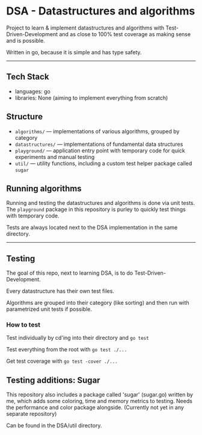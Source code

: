 # DSA - Datastructures and algorithms

Project to learn & implement datastructures and algorithms with Test-Driven-Development and as close to 100% test coverage as making sense and is possible.

Written in go, because it is simple and has type safety.

---

## Tech Stack

- languages: go
- libraries: None (aiming to implement everything from scratch)

## Structure

- `algorithms/` — implementations of various algorithms, grouped by category  
- `datastructures/` — implementations of fundamental data structures  
- `playground/` — application entry point with temporary code for quick experiments and manual testing  
- `util/` — utility functions, including a custom test helper package called `sugar`

## Running algorithms

Running and testing the datastructures and algorithms is done via unit tests.
The `playground` package in this repository is purley to quickly test things with temporary code.

Tests are always located next to the DSA implementation in the same directory.

---

## Testing

The goal of this repo, next to learning DSA, is to do Test-Driven-Development.

Every datastructure has their own test files.

Algorithms are grouped into their category (like sorting) and then run with parametrized unit tests if possible.

### How to test

Test individually by cd'ing into their directory and `go test`

Test everything from the root with `go test ./...`

Get test coverage with `go test -cover ./...`

## Testing additions: Sugar

This repository also includes a package called 'sugar' (sugar.go) written by me, which adds some coloring, time and memory metrics to testing.
Needs the performance and color package alongside. (Currently not yet in any separate repository)

Can be found in the DSA/util directory.
